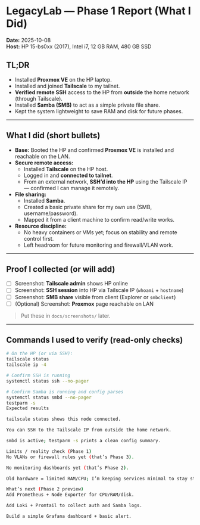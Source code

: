 # LegacyLab — Phase 1 Report (What I Did)

**Date:** 2025-10-08  
**Host:** HP 15-bs0xx (2017), Intel i7, 12 GB RAM, 480 GB SSD

## TL;DR
- Installed **Proxmox VE** on the HP laptop.
- Installed and joined **Tailscale** to my tailnet.
- **Verified remote SSH** access to the HP from **outside** the home network (through Tailscale).
- Installed **Samba (SMB)** to act as a simple private file share.
- Kept the system lightweight to save RAM and disk for future phases.

---

## What I did (short bullets)
- **Base:** Booted the HP and confirmed **Proxmox VE** is installed and reachable on the LAN.
- **Secure remote access:**  
  - Installed **Tailscale** on the HP host.  
  - Logged in and **connected to tailnet**.  
  - From an external network, **SSH’d into the HP** using the Tailscale IP — confirmed I can manage it remotely.
- **File sharing:**  
  - Installed **Samba**.  
  - Created a basic private share for my own use (SMB, username/password).  
  - Mapped it from a client machine to confirm read/write works.
- **Resource discipline:**  
  - No heavy containers or VMs yet; focus on stability and remote control first.  
  - Left headroom for future monitoring and firewall/VLAN work.

---

## Proof I collected (or will add)
- [ ] Screenshot: **Tailscale admin** shows HP online  
- [ ] Screenshot: **SSH session** into HP via Tailscale IP (`whoami` + `hostname`)  
- [ ] Screenshot: **SMB share** visible from client (Explorer or `smbclient`)  
- [ ] (Optional) Screenshot: **Proxmox** page reachable on LAN

> Put these in `docs/screenshots/` later.

---

## Commands I used to verify (read-only checks)
```bash
# On the HP (or via SSH):
tailscale status
tailscale ip -4

# Confirm SSH is running
systemctl status ssh --no-pager

# Confirm Samba is running and config parses
systemctl status smbd --no-pager
testparm -s
Expected results

tailscale status shows this node connected.

You can SSH to the Tailscale IP from outside the home network.

smbd is active; testparm -s prints a clean config summary.

Limits / reality check (Phase 1)
No VLANs or firewall rules yet (that’s Phase 3).

No monitoring dashboards yet (that’s Phase 2).

Old hardware = limited RAM/CPU; I’m keeping services minimal to stay stable.

What’s next (Phase 2 preview)
Add Prometheus + Node Exporter for CPU/RAM/disk.

Add Loki + Promtail to collect auth and Samba logs.

Build a simple Grafana dashboard + basic alert.